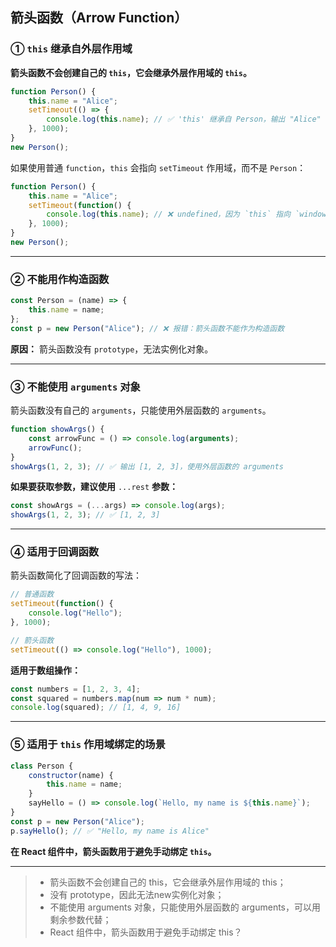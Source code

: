 ## **箭头函数（Arrow Function）**
### **① `this` 继承自外层作用域**
**箭头函数不会创建自己的 `this`，它会继承外层作用域的 `this`。**
```js
function Person() {
    this.name = "Alice";
    setTimeout(() => {
        console.log(this.name); // ✅ 'this' 继承自 Person，输出 "Alice"
    }, 1000);
}
new Person();
```
如果使用普通 `function`，`this` 会指向 `setTimeout` 作用域，而不是 `Person`：
```js
function Person() {
    this.name = "Alice";
    setTimeout(function() {
        console.log(this.name); // ❌ undefined，因为 `this` 指向 `window`（严格模式下 `undefined`）
    }, 1000);
}
new Person();
```
---

### **② 不能用作构造函数**
```js
const Person = (name) => {
    this.name = name;
};
const p = new Person("Alice"); // ❌ 报错：箭头函数不能作为构造函数
```
**原因：** 箭头函数没有 `prototype`，无法实例化对象。

---

### **③ 不能使用 `arguments` 对象**
箭头函数没有自己的 `arguments`，只能使用外层函数的 `arguments`。
```js
function showArgs() {
    const arrowFunc = () => console.log(arguments);
    arrowFunc();
}
showArgs(1, 2, 3); // ✅ 输出 [1, 2, 3]，使用外层函数的 arguments
```
**如果要获取参数，建议使用** `...rest` **参数：**
```js
const showArgs = (...args) => console.log(args);
showArgs(1, 2, 3); // ✅ [1, 2, 3]
```

---

### **④ 适用于回调函数**
箭头函数简化了回调函数的写法：
```js
// 普通函数
setTimeout(function() {
    console.log("Hello");
}, 1000);

// 箭头函数
setTimeout(() => console.log("Hello"), 1000);
```

**适用于数组操作：**
```js
const numbers = [1, 2, 3, 4];
const squared = numbers.map(num => num * num);
console.log(squared); // [1, 4, 9, 16]
```

---

### **⑤ 适用于 `this` 作用域绑定的场景**
```js
class Person {
    constructor(name) {
        this.name = name;
    }
    sayHello = () => console.log(`Hello, my name is ${this.name}`);
}
const p = new Person("Alice");
p.sayHello(); // ✅ "Hello, my name is Alice"
```
**在 React 组件中，箭头函数用于避免手动绑定 `this`。**

---

> - 箭头函数不会创建自己的 this，它会继承外层作用域的 this；
> - 没有 prototype，因此无法new实例化对象；
> - 不能使用 arguments 对象，只能使用外层函数的 arguments，可以用剩余参数代替；
> - React 组件中，箭头函数用于避免手动绑定 this？


